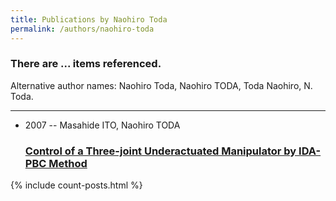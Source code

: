 ```yaml
---
title: Publications by Naohiro Toda
permalink: /authors/naohiro-toda
---
```


<h3 id="number-posts">There are ... items referenced.</h3>
<p id='info-authors'>Alternative author names: Naohiro Toda, Naohiro TODA, Toda Naohiro, N. Toda.</p>
<hr />
<ul class="post-list">
<li><span class='post-meta'>2007 -- Masahide ITO, Naohiro TODA</span><h3><a class='post-link' href="{{ site.baseurl }}/control-of-a-three-joint-underactuated-manipulator-by-ida-pbc-method">Control of a Three-joint Underactuated Manipulator by IDA-PBC Method</a></h3></li>

</ul>
{% include count-posts.html %}
